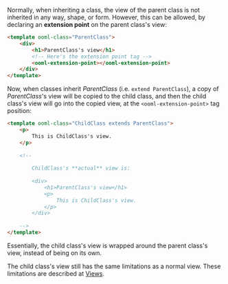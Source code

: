 Normally, when inheriting a class, the view of the parent class is not inherited in any way, shape, or form. However, this can be allowed, by declaring an **extension point** on the parent class's view:

```html
<template ooml-class="ParentClass">
    <div>
        <h1>ParentClass's view</h1>
        <!-- Here's the extension point tag -->
        <ooml-extension-point></ooml-extension-point>  
    </div>
</template>
```

Now, when classes inherit *ParentClass* (i.e. `extend ParentClass`), a copy of *ParentClass*'s view will be copied to the child class, and then the child class's view will go into the copied view, at the `<ooml-extension-point>` tag position:

```html
<template ooml-class="ChildClass extends ParentClass">
    <p>
        This is ChildClass's view.
    </p>
    
    <!--
    
        ChildClass's **actual** view is:
        
        <div>
            <h1>ParentClass's view</h1>
            <p>
                This is ChildClass's view.
            </p>
        </div>
        
    -->
</template>
```

Essentially, the child class's view is wrapped around the parent class's view, instead of being on its own.

The child class's view still has the same limitations as a normal view. These limitations are described at [Views](#Views).
